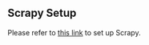 ## Scrapy Setup
Please refer to [this link](https://github.com/klailatimad/web-scraping-tutorial/blob/main/docs/setting-up-environment.md) to set up Scrapy.
